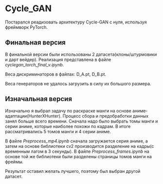 # Cycle_GAN
Постарался реадизовать архитектуру Cycle-GAN с нуля, используя фреймворк PyTorch.

## Финальная версия 
В финальной версии были использованы 2 датасета(клоны/штурмовики и дарт вейдер). Реализация представлена в файле *cyclegan_torch_final_v.ipynb*.

Веса дискриминаторов в файлах: D_A.pt, D_B.pt.

Веса генераторов не удалось загрузить в силу их большого размера.


## Изначальная версия

Изначально я выбрал задачу по раскраске манги на основе аниме-адаптации(HunterXHunter). Процесс сбора и предобработки данных занял больше всего времени. Сначала надо было выбрать томы манги и серии аниме, которые наиболее похожи по кадрам. В итоге рассматривались 5 томов манги и 4 серии аниме. 

В файле *Preprocess_mp4.ipynb* сначала загружается серия аниме, а затем на основе библиотеки cv2 производится разделение на кадры(с временным лагом в 3 секунды). В файле *Preprocess_frames.ipynb* на основе той же библиотеки были разделены страницы томов манги на фреймы.

Результат оставил желать лучшего, поэтому был выбран другой датасет.

